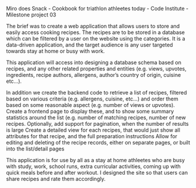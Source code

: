 Miro does Snack - Cookbook for triathlon athleetes today - Code Institute - Milestone project 03

The brief was to create a web application that allows users to store and easily access cooking recipes.
The recipes are to be stored in a database which can be filtered by a user on the website using the categories.
It is a data-driven application, and the target audience is any user targeted towards stay at home or busy with work.

This application will access into designing a database schema based on recipes, and any other related properties and entities 
(e.g. views, upvotes, ingredients, recipe authors, allergens, author’s country of origin, cuisine etc…).

In addition we create the backend code to retrieve a list of recipes, filtered based on various criteria (e.g. allergens, cuisine, etc…)
and order them based on some reasonable aspect (e.g. number of views or upvotes). Create a frontend page to display these,
and to show some summary statistics around the list (e.g. number of matching recipes, number of new recipes. Optionally,
add support for pagination, when the number of results is large
Create a detailed view for each recipes, that would just show all attributes for that recipe, and the full preparation instructions
Allow for editing and deleting of the recipe records, either on separate pages, or built into the list/detail pages

This application is for use by all as a stay at home athleetes who are busy with study, work, school runs,
extra curricular activities, coming up with quick meals before and after workout.
I designed the site so that users can share recipes and rate them accordingly.